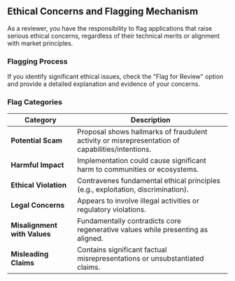 ## Ethical Concerns and Flagging Mechanism

As a reviewer, you have the responsibility to flag applications that raise serious ethical concerns, regardless of their technical merits or alignment with market principles.

### Flagging Process

If you identify significant ethical issues, check the "Flag for Review" option and provide a detailed explanation and evidence of your concerns.

### Flag Categories

| Category | Description |
|----------|-------------|
| **Potential Scam** | Proposal shows hallmarks of fraudulent activity or misrepresentation of capabilities/intentions. |
| **Harmful Impact** | Implementation could cause significant harm to communities or ecosystems. |
| **Ethical Violation** | Contravenes fundamental ethical principles (e.g., exploitation, discrimination). |
| **Legal Concerns** | Appears to involve illegal activities or regulatory violations. |
| **Misalignment with Values** | Fundamentally contradicts core regenerative values while presenting as aligned. |
| **Misleading Claims** | Contains significant factual misrepresentations or unsubstantiated claims. |
